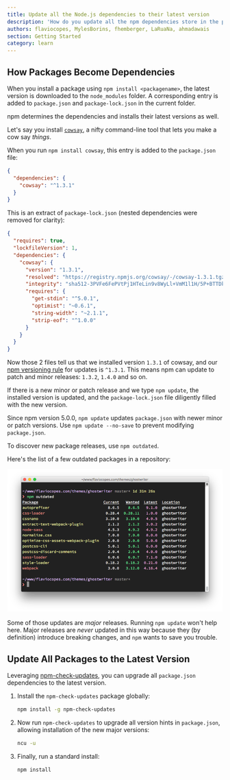 ```yaml
---
title: Update all the Node.js dependencies to their latest version
description: 'How do you update all the npm dependencies store in the package.json file, to their latest version available?'
authors: flaviocopes, MylesBorins, fhemberger, LaRuaNa, ahmadawais
section: Getting Started
category: learn
---
```


## How Packages Become Dependencies

When you install a package using `npm install <packagename>`, the latest version is downloaded to the `node_modules` folder. A corresponding entry is added to `package.json` and `package-lock.json` in the current folder.

npm determines the dependencies and installs their latest versions as well.

Let's say you install [`cowsay`](https://www.npmjs.com/package/cowsay), a nifty command-line tool that lets you make a cow say _things_.

When you run `npm install cowsay`, this entry is added to the `package.json` file:

```json
{
  "dependencies": {
    "cowsay": "^1.3.1"
  }
}
```

This is an extract of `package-lock.json` (nested dependencies were removed for clarity):

```json
{
  "requires": true,
  "lockfileVersion": 1,
  "dependencies": {
    "cowsay": {
      "version": "1.3.1",
      "resolved": "https://registry.npmjs.org/cowsay/-/cowsay-1.3.1.tgz",
      "integrity": "sha512-3PVFe6FePVtPj1HTeLin9v8WyLl+VmM1l1H/5P+BTTDkMAjufp+0F9eLjzRnOHzVAYeIYFF5po5NjRrgefnRMQ==",
      "requires": {
        "get-stdin": "^5.0.1",
        "optimist": "~0.6.1",
        "string-width": "~2.1.1",
        "strip-eof": "^1.0.0"
      }
    }
  }
}
```

Now those 2 files tell us that we installed version `1.3.1` of cowsay, and our [npm versioning rule](https://docs.npmjs.com/about-semantic-versioning) for updates is `^1.3.1`. This means npm can update to patch and minor releases: `1.3.2`, `1.4.0` and so on.

If there is a new minor or patch release and we type `npm update`, the installed version is updated, and the `package-lock.json` file diligently filled with the new version.

Since npm version 5.0.0, `npm update` updates `package.json` with newer minor or patch versions. Use `npm update --no-save` to prevent modifying `package.json`.

To discover new package releases, use `npm outdated`.

Here's the list of a few outdated packages in a repository:

![](outdated-packages.png)

Some of those updates are _major_ releases. Running `npm update` won't help here. Major releases are _never_ updated in this way because they (by definition) introduce breaking changes, and `npm` wants to save you trouble.

## Update All Packages to the Latest Version

Leveraging [npm-check-updates](https://www.npmjs.com/package/npm-check-updates), you can upgrade all `package.json` dependencies to the latest version.

1. Install the `npm-check-updates` package globally:

    ```bash
    npm install -g npm-check-updates
    ```

2. Now run `npm-check-updates` to upgrade all version hints in `package.json`, allowing installation of the new major versions:

    ```bash
    ncu -u
    ```

3. Finally, run a standard install:

    ```bash
    npm install
    ```

